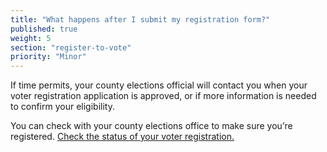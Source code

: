 ```yaml
---
title: "What happens after I submit my registration form?"
published: true
weight: 5
section: "register-to-vote"
priority: "Minor"
---
```


If time permits, your county elections official will contact you when your voter registration application is approved, or if more information is needed to confirm your eligibility.   

You can check with your county elections office to make sure you’re registered. [Check the status of your voter registration.](http://www.sos.ca.gov/elections/registration-status/)
